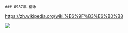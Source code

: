 ```tip
### 0987年-柳永
```
<https://zh.wikipedia.org/wiki/%E6%9F%B3%E6%B0%B8>

![](http://slack-imgs.com/?url=http://upload.wikimedia.org/wikipedia/commons/5/52/%E6%9F%B3%E6%B0%B8%E9%80%A0%E5%83%8F.jpg)
